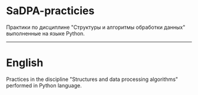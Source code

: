 # SaDPA-practicies
Практики по дисциплине "Структуры и алгоритмы обработки данных" выполненные на языке Python. 
___
# English

Practices in the discipline "Structures and data processing algorithms" performed in Python language.
